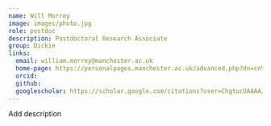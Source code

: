```yaml
---
name: Will Morrey
image: images/photo.jpg
role: postdoc
description: Postdoctoral Research Associate
group: Dickie
links:
  email: william.morrey@manchester.ac.uk
  home-page: https://personalpages.manchester.ac.uk/advanced.php?dn=cn%3DWilliam+Morrey%2Bumanroleid%3D768401%2Cou%3DDivision+of+Informatics%5C%2C+Imaging+%26+Data+Sciences%2Cou%3DSchool+of+Health+Sciences%2Cou%3DFaculty+of+Biology%5C%2C+Medicine+and+Health%2Cou%3DPeople%2Co%3DUniversity+of+Manchester%2Cc%3DGB&employeeType=&action=read&form_input=Submit
  orcid: 
  github: 
  googlescholar: https://scholar.google.com/citations?user=ChgtucUAAAAJ&hl=en
---
```


Add description